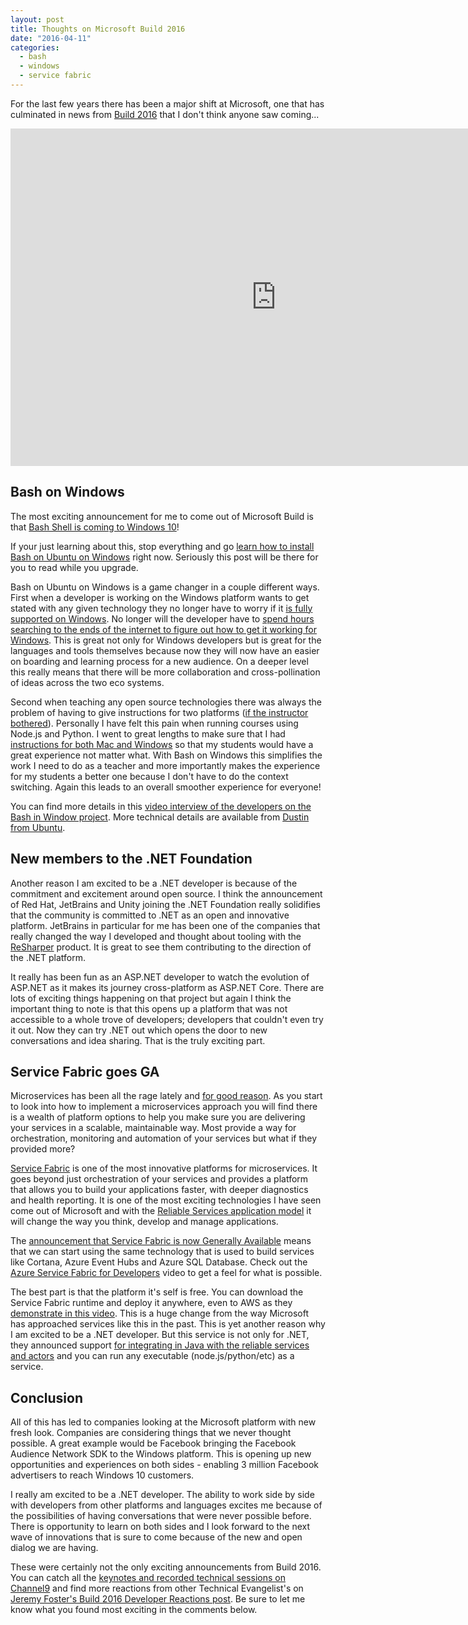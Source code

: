```yaml
---
layout: post
title: Thoughts on Microsoft Build 2016
date: "2016-04-11"
categories:
  - bash
  - windows
  - service fabric
---
```


For the last few years there has been a major shift at Microsoft, one that has culminated in news from [Build 2016](http://build.microsoft.com/) that I don't think anyone saw coming...

<iframe src="https://channel9.msdn.com/Blogs/jsturtevant/Thoughts-on-Microsoft-Build-2016/player" width="850" height="540" allowFullScreen frameBorder="0"></iframe>

## Bash on Windows
The most exciting announcement for me to come out of Microsoft Build is that [Bash Shell is coming to Windows 10](http://www.hanselman.com/blog/DevelopersCanRunBashShellAndUsermodeUbuntuLinuxBinariesOnWindows10.aspx)!  

If your just learning about this, stop everything and go [learn how to install Bash on Ubuntu on Windows](https://blogs.msdn.microsoft.com/commandline/2016/04/06/bash-on-ubuntu-on-windows-download-now-3/) right now.  Seriously this post will be there for you to read while you upgrade.

Bash on Ubuntu on Windows is a game changer in a couple different ways. First when a developer is working on the Windows platform wants to get stated with any given technology they no longer have to worry if it [is fully supported on Windows](https://twitter.com/avdi/status/713773013347512320). No longer will the developer have to [spend hours searching to the ends of the internet to figure out how to get it working for Windows](https://github.com/railsinstaller/railsinstaller-windows/issues/70).  This is great not only for Windows developers but is great for the languages and tools themselves because now they will now have an easier on boarding and learning process for a new audience.   On a deeper level this really means that there will be more collaboration and cross-pollination of ideas across the two eco systems.       

Second when teaching any open source technologies there was always the problem of having to give instructions for two platforms ([if the instructor bothered](https://twitter.com/avdi/status/713706439727058944)).  Personally I have felt this pain when running courses using Node.js and Python. I went to great lengths to make sure that I had [instructions for both Mac and Windows](https://github.com/jsturtevant/happy-image-tester-django) so that my students would have a great experience not matter what.  With Bash on Windows this simplifies the work I need to do as a teacher and more importantly makes the experience for my students a better one because I don't have to do the context switching.  Again this leads to an overall smoother experience for everyone!

You can find more details in this [video interview of the developers on the Bash in Window project](https://channel9.msdn.com/Events/Build/2016/C906).  More technical details are available from [Dustin from Ubuntu](http://blog.dustinkirkland.com/2016/03/ubuntu-on-windows.html).

## New members to the .NET Foundation
Another reason I am excited to be a .NET developer is because of the commitment and excitement around open source.  I think the announcement of Red Hat, JetBrains and Unity  joining the .NET Foundation really solidifies that the community is committed to .NET as an open and innovative platform.  JetBrains in particular for me has been one of the companies that really changed the way I developed and thought about tooling with the [ReSharper](https://www.jetbrains.com/resharper/) product. It is great to see them contributing to the direction of the .NET platform.

It really has been fun as an ASP.NET developer to watch the evolution of ASP.NET as it makes its journey cross-platform as ASP.NET Core.  There are lots of exciting things happening on that project but again I think the important thing to note is that this opens up a platform that was not accessible to a whole trove of developers;  developers that couldn't even try it out.  Now they can try .NET out which opens the door to new conversations and idea sharing.  That is the truly exciting part.

## Service Fabric goes GA
Microservices has been all the rage lately and [for good reason](https://azure.microsoft.com/en-us/documentation/articles/service-fabric-overview-microservices/).  As you start to look into how to implement a microservices approach you will find there is a wealth of platform options to help you make sure you are delivering your services in a scalable, maintainable way.  Most provide a way for orchestration, monitoring and automation of your services but what if they provided more?

[Service Fabric](https://azure.microsoft.com/en-us/documentation/articles/service-fabric-overview/) is one of the most innovative platforms for microservices.  It goes beyond just orchestration of your services and provides a platform that allows you to build your applications faster, with deeper diagnostics and health reporting.  It is one of the most exciting technologies I have seen come out of Microsoft and with the [Reliable Services application model](https://azure.microsoft.com/en-us/documentation/articles/service-fabric-reliable-services-introduction/) it will change the way you think, develop and manage applications. 

The [announcement that Service Fabric is now Generally Available](https://azure.microsoft.com/en-us/blog/azure-service-fabric-is-ga/) means that we can start using the same technology that is used to build services like Cortana, Azure Event Hubs and Azure SQL Database.  Check out the [Azure Service Fabric for Developers](https://channel9.msdn.com/events/Build/2016/B874) video to get a feel for what is possible.  

The best part is that the platform it's self is free.  You can download the Service Fabric runtime and deploy it anywhere, even to AWS as they [demonstrate in this video]((https://channel9.msdn.com/events/Build/2016/B874)).  This is a huge change from the way Microsoft has approached services like this in the past. This is yet another reason why I am excited to be a .NET developer.  But this service is not only for .NET, they announced support [for integrating in Java with the reliable services and actors](https://azure.microsoft.com/en-us/documentation/articles/service-fabric-linux-overview/) and you can run any executable (node.js/python/etc) as a service.

## Conclusion
All of this has led to companies looking at the Microsoft platform with new fresh look.  Companies are considering things that we never thought possible.  A great example would be Facebook bringing the Facebook Audience Network SDK to the Windows platform.  This is opening up new opportunities and experiences on both sides - enabling 3 million Facebook advertisers to reach Windows 10 customers.

I really am excited to be a .NET developer.  The ability to work side by side with developers from other platforms and languages excites me because of the possibilities of having conversations that were never possible before. There is opportunity to learn on both sides and I look forward to the next wave of innovations that is sure to come because of the new and open dialog we are having.

These were certainly not the only exciting announcements from Build 2016.  You can catch all the [keynotes and recorded technical sessions on Channel9](https://channel9.msdn.com/Events/Build/2016) and find more reactions from other Technical Evangelist's on [Jeremy Foster's Build 2016 Developer Reactions post](http://codefoster.com/build16react).  Be sure to let me know what you found most exciting in the comments below.   
